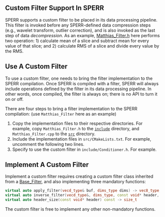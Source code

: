 ## Custom Filter Support In SPERR

SPERR supports a custom filter to be placed in its data processing pipeline. 
This filter is invoked before any SPERR-defined data compression steps (e.g., wavelet
transform, outlier correction), and is also invoked as the last step of data *decompression*.
As an example, [Matthias_Filter.h](https://github.com/NCAR/SPERR/blob/main/custom_filter/Matthias_Filter.h) 
here performs two operation: 1) calculate mean of a slice
and subtract mean for every value of that slice; and 2) calculate RMS of a slice and divide
every value by the RMS.


## Use A Custom Filter

To use a custom filter, one needs to bring the filter implementation to the SPERR compilation.
Once SPERR is compiled with a filter, SPERR will always include operations defined by the filter in its data processing
pipeline. In other words, once compiled, the filter is always on; there is no API to turn it on or off.

There are four steps to bring a filter implementation to the SPERR compilation:
(use `Matthias_Filter` here as an example)

1. Copy the implementation files to their respective directories. For example, copy `Matthias_Filter.h` 
   to the [`include`](https://github.com/NCAR/SPERR/tree/main/include) directory, and 
   `Matthias_Filter.cpp` to the [`src`](https://github.com/NCAR/SPERR/tree/main/src) directory.
2. Include the implementation files in `src/CMakeLists.txt`. For example, uncomment the following two
   lines.
3. Specify to use the custom filter in `include/Conditioner.h`. For example.

## Implement A Custom Filter

Implement a custom filter requires creating a custom filter class inherited from a
[Base_Filter](https://github.com/NCAR/SPERR/blob/main/docker/Dockerfile), and also 
implementing three mandatory functions:
```C++
virtual auto apply_filter(vecd_type& buf, dims_type dims) -> vec8_type;
virtual auto inverse_filter(vecd_type&, dims_type, const void* header, size_t header_len) -> bool;
virtual auto header_size(const void* header) const -> size_t
```
The custom filter is free to implement any other non-mandatory functions.
